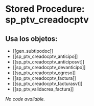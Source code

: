 # Stored Procedure: sp_ptv_creadocptv

## Usa los objetos:
- [[gen_subtipodoc]]
- [[sp_ptv_creadocptv_anticipo]]
- [[sp_ptv_creadocptv_anticiposvt]]
- [[sp_ptv_creadocptv_devanticipo]]
- [[sp_ptv_creadocptv_egreso]]
- [[sp_ptv_creadocptv_factura]]
- [[sp_ptv_creadocptv_facturasvt]]
- [[sp_ptv_validacrea_factura]]

*No code available.*
